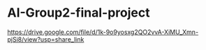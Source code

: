 # AI-Group2-final-project
 https://drive.google.com/file/d/1k-9o9yosxg2QO2vvA-XiMU_Xmn-pjSi8/view?usp=share_link
